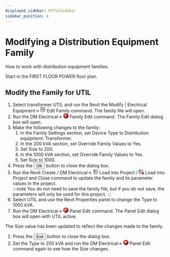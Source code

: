 ```yaml
---
displayed_sidebar: RTTutSidebar
sidebar_position: 6
---
```


# Modifying a Distribution Equipment Family

How to work with distribution equipment families.

Start in the <dtitle>FIRST FLOOR POWER</dtitle> floor plan.

## Modify the Family for UTIL

1. Select transformer UTIL and run the Revit the <acommand>Modify | Electrical Equipment→ ![](img/revit--edit-family.png) Edit Family</acommand> command. The family file will open.
2. Run the <dmcommand>DM Electrical→ ![](img/dmert-family-16.png) Family Edit</dmcommand> command. The <dtitle>Family Edit</dtitle> dialog box will open.
3. Make the following changes to the family:
   1. In the <dtitle>Family Settings</dtitle> section, set <dfield>Device Type</dfield> to <value>Distribution equipment: Transformer</value>.
   2. In the <dtitle>200 kVA</dtitle> section, set <dfield>Override Family Values</dfield> to <value>Yes</value>.
   3. Set <dfield>Size</dfield> to <value>200</value>.
   4. In the <dtitle>1000 kVA</dtitle> section, set <dfield>Override Family Values</dfield> to <value>Yes</value>.
   5. Set <dfield>Size</dfield> to <value>1000</value>.
4. Press the <button>OK</button> button to close the dialog box.
5. Run the Revit <acommand>Create / DM Electrical→ ![](img/revit--load-project.png) Load into Project / ![](img/revit--load-project-close.png) Load into Project and Close</acommand> command to update the family and its parameter values in the project.  
:::note
You do not need to save the family file, but if you do not save, the parameters will only be used for this project.
:::
6. Select UTIL and use the Revit <dtitle>Properties</dtitle> panel to change the <dfield>Type</dfield> to <value>1000 kVA</value>.
7. Run the <dmcommand>DM Electrical→ ![](img/dmert-red-p-16.png) Panel Edit</dmcommand> command. The Panel Edit dialog box will open with UTIL active.

The <dfield>Size</dfield> value has been updated to reflect the changes made to the family.

1. Press the <button>Exit</button> button to close the dialog box.
2. Set the <dfield>Type</dfield> to <value>200 kVA</value> and run the <dmcommand>DM Electrical→ ![](img/dmert-red-p-16.png) Panel Edit</dmcommand> command again to see how the <dfield>Size</dfield> changes.